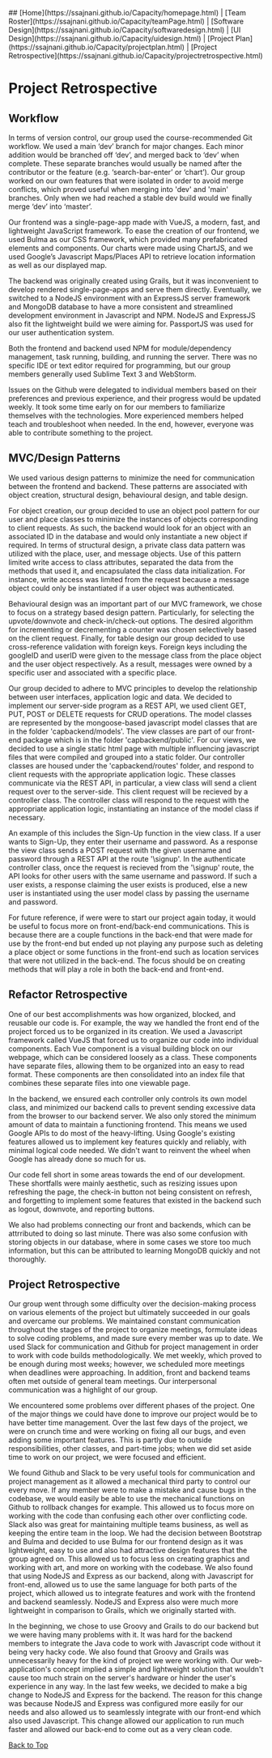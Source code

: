 <title>Project Retrospective</title>
## [Home](https://ssajnani.github.io/Capacity/homepage.html) | [Team Roster](https://ssajnani.github.io/Capacity/teamPage.html) | [Software Design](https://ssajnani.github.io/Capacity/softwaredesign.html) | [UI Design](https://ssajnani.github.io/Capacity/uidesign.html) | [Project Plan](https://ssajnani.github.io/Capacity/projectplan.html) | [Project Retrospective](https://ssajnani.github.io/Capacity/projectretrospective.html)

# Project Retrospective 

## Workflow

In terms of version control, our group used the course-recommended 
Git workflow. We used a main ‘dev’ branch for major changes. Each 
minor addition would be branched off ‘dev’, and merged back to ‘dev’ 
when complete. These separate branches would usually be named after 
the contributor or the feature (e.g. ‘search-bar-enter’ or ‘chart’).
Our group worked on our own features that were isolated in order to
avoid merge conflicts, which proved useful when merging into 'dev'
and 'main' branches. Only when we had reached a stable dev build 
would we finally merge ‘dev’ into ‘master’.

Our frontend was a single-page-app made with VueJS, a modern, fast, 
and lightweight JavaScript framework. To ease the creation of our 
frontend, we used Bulma as our CSS framework, which provided many 
prefabricated elements and components. Our charts were made using 
ChartJS, and we used Google’s Javascript Maps/Places API to retrieve 
location information as well as our displayed map.

The backend was originally created using Grails, but it was 
inconvenient to develop rendered single-page-apps and serve them 
directly. Eventually, we switched to a NodeJS environment with an 
ExpressJS server framework and MongoDB database to have a more 
consistent and streamlined development environment in Javascript and 
NPM. NodeJS and ExpressJS also fit the lightweight build we were
aiming for. PassportJS was used for our user authentication system.

Both the frontend and backend used NPM for module/dependency 
management, task running, building, and running the server. There 
was no specific IDE or text editor required for programming, but our 
group members generally used Sublime Text 3 and WebStorm.

Issues on the Github were delegated to individual members based on their
preferences and previous experience, and their progress would be
updated weekly. It took some time early on for our members to
familiarize themselves with the technologies. More 
experienced members helped teach and troubleshoot when needed. In 
the end, however, everyone was able to contribute something to the 
project.

## MVC/Design Patterns

We used various design patterns to minimize the need for 
communication between the frontend and backend. These 
patterns are associated with object creation, structural design, 
behavioural design, and table design.  

For object creation, our group decided to use an 
object pool pattern for our user and place classes to minimize the 
instances of objects corresponding to client requests. As such, the 
backend would look for an object with an associated ID in the 
database and would only instantiate a new object if required. In 
terms of structural design, a private class data pattern was 
utilized with the place, user, and message objects. Use of this 
pattern limited write access to class attributes, separated the data 
from the methods that used it, and encapsulated the class data 
initialization. For instance, write access was limited from 
the request because a message object could only be 
instantiated if a user object was authenticated. 

Behavioural design was an important part of our MVC framework, we 
chose to focus on a strategy based design pattern. Particularly, for 
selecting the upvote/downvote and check-in/check-out options. The 
desired algorithm for incrementing or decrementing a counter was 
chosen selectively based on the client request. Finally, for table 
design our group decided to use cross-reference validation with 
foreign keys. Foreign keys including the googleID and userID were 
given to the message class from the place object and the user object 
respectively. As a result, messages were owned by a specific user 
and associated with a specific place. 

Our group decided to adhere to MVC principles to develop the 
relationship between user interfaces, application logic and data. We 
decided to implement our server-side program as a REST API, we used 
client GET, PUT, POST or DELETE requests for CRUD operations. The 
model classes are represented by the mongoose-based javascript model 
classes that are in the folder 'capbackend/models'. The view classes 
are part of our front-end package which is in the folder 
'capbackend/public'. For our views, we decided to use a single 
static html page with multiple influencing javascript files that 
were compiled and grouped into a static folder. Our controller 
classes are housed under the 'capbackend/routes' folder, and respond 
to client requests with the appropriate application logic. These 
classes communicate via the REST API, in particular, a view class 
will send a client request over to the server-side. This client 
request will be recieved by a controller class. The controller class 
will respond to the request with the appropriate application logic, 
instantiating an instance of the model class if necessary.

An example of this includes the Sign-Up function in the view class. If 
a user wants to Sign-Up, they enter their username and password. As 
a response the view class sends a POST request with the given 
username and password through a REST API at the route '\signup'. In 
the authenticate controller class, once the request is recieved from 
the '\signup' route, the API looks for other users with the same 
username and password. If such a user exists, a response claiming 
the user exists is produced, else a new user is instantiated using 
the user model class by passing the username and password.   

For future reference, if were were to start our project again today, 
it would be useful to focus more on front-end/back-end 
communications. This is because there are a couple functions in the 
back-end that were made for use by the front-end but ended up not 
playing any purpose such as deleting a place object or some 
functions in the front-end such as location services that were not 
utilized in the back-end. The focus should be on creating methods 
that will play a role in both the back-end and front-end.   

## Refactor Retrospective

One of our best accomplishments was how organized, blocked, and
reusable our code is. For example, the way we handled the front end of the project forced us to be
organized in its creation. We used a Javascript framework called VueJS
that forced us to organize our code into individual components.
Each Vue component is a visual building block on our webpage,
which can be considered loosely as a class. These components have
separate files, allowing them to be organized into an easy to read format.
These components are then consolidated into an index file that combines
these separate files into one viewable page.

In the backend, we ensured each controller only controls its own model
class, and minimized our backend calls to prevent sending excessive
data from the browser to our backend server. We also only stored the
minimum amount of data to maintain a functioning frontend. This means
we used Google APIs to do most of the heavy-lifting. Using Google's
existing features allowed us to implement key features quickly and
reliably, with minimal logical code needed. We didn't want to reinvent
the wheel when Google has already done so much for us.

Our code fell short in some areas towards the end of our development.
These shortfalls were mainly aesthetic, such as resizing issues
upon refreshing the page, the check-in button not being consistent
on refresh, and forgetting to implement some features that existed in the
backend such as logout, downvote, and reporting buttons.

We also had problems connecting our front and backends, which can be
attrributed to doing so last minute. There was also some confusion
with storing objects in our database, where in some cases we store
too much information, but this can be attributed to learning
MongoDB quickly and not thoroughly.


## Project Retrospective

Our group went through some difficulty over the decision-making process on various elements of the project but ultimately succeeded in our goals and overcame our problems. We maintained constant communication throughout the stages of the project to organize meetings, formulate ideas to solve coding problems, and made sure every member was up to date. We used Slack for communication and Github for project management in order to work with code builds methodologically. We met weekly, which proved to be enough during most weeks; however, we scheduled more meetings when deadlines were approaching. In addition, front and backend teams often met outside
of general team meetings. Our interpersonal communication was a highlight of our group.

We encountered some problems over different phases of the project. One of the major things we could have done to improve our project would be to have better time management. Over the last few days of the project, we were on crunch time and were working on fixing all our bugs, and even adding some important features. This is partly due to outside responsibilities, other classes, and part-time jobs; when we did set aside time to work on our project, we were focused and efficient.

We found Github and Slack to be very useful tools for communication and project management as it allowed a mechanical third party to control our every move. If any member were to make a mistake and cause bugs in the codebase, we would easily be able to use the mechanical functions on Github to rollback changes for example. This allowed us to focus more on working with the code than confusing each other over conflicting code. Slack also was great for maintaining multiple teams business, as well as keeping the entire team in the loop.  We had the decision between Bootstrap and Bulma and decided to use Bulma for our frontend design as it was lightweight, easy to use and also had attractive design features that the group agreed on. This allowed us to focus less on creating graphics and working with art, and more on working with the codebase. We also found that using NodeJS and Express as our backend, along with Javascript for front-end, allowed us to use the same language for both parts of the project, which allowed us to integrate features and work with the frontend and backend seamlessly. NodeJS and Express also were much more lightweight in comparison to Grails, which we originally started with.

In the beginning, we chose to use Groovy and Grails to do our backend but we were having many problems with it. It was hard for the backend members to integrate the Java code to work with Javascript code without it being very hacky code. We also found that Groovy and Grails was unnecessarily heavy for the kind of project we were working with. Our web-application's concept implied a simple and lightweight solution that wouldn't cause too much strain on the server's hardware or hinder the user's experience in any way. In the last few weeks, we decided to make a big change to NodeJS and Express for the backend. The reason for this change was because NodeJS and Express was configured more easily for our needs and also allowed us to seamlessly integrate with our front-end which also used Javascript. This change allowed our application to run much faster and allowed our back-end to come out as a very clean code.



<a href="#top">Back to Top</a>

